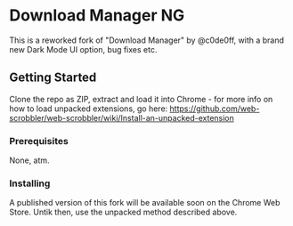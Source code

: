 # Download Manager NG

This is a reworked fork of "Download Manager" by @c0de0ff, with a brand new Dark Mode UI option, bug fixes etc. 

## Getting Started

Clone the repo as ZIP, extract and load it into Chrome - for more info on how to load unpacked extensions, go here: https://github.com/web-scrobbler/web-scrobbler/wiki/Install-an-unpacked-extension

### Prerequisites

None, atm.

### Installing

A published version of this fork will be available soon on the Chrome Web Store. Untik then, use the unpacked method described above.

